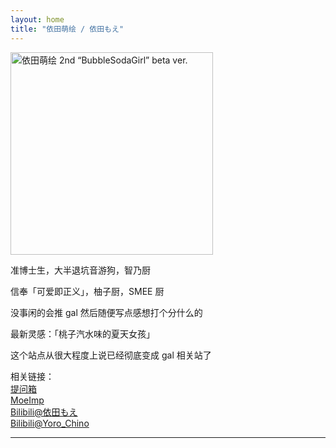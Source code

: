 ```yaml
---
layout: home
title: "依田萌绘 / 依田もえ"
---
```


<img src="http://yoro.xyz/YodaMoe_v2.png" alt="依田萌绘 2nd “BubbleSodaGirl” beta ver." width="324" height="324" align="middle" />

准博士生，大半退坑音游狗，智乃厨

信奉「可爱即正义」，柚子厨，SMEE 厨

没事闲的会推 gal 然后随便写点感想打个分什么的

最新灵感：「桃子汽水味的夏天女孩」



这个站点从很大程度上说已经彻底变成 gal 相关站了

相关链接：<br />
[提问箱](https://www.popiask.cn/Yoda_Moe)   <br />
[MoeImp](http://yoro.xyz/impression) <br />
[Bilibili@依田もえ](https://space.bilibili.com/431901596)   <br />
[Bilibili@Yoro_Chino](https://space.bilibili.com/12802748)

---

